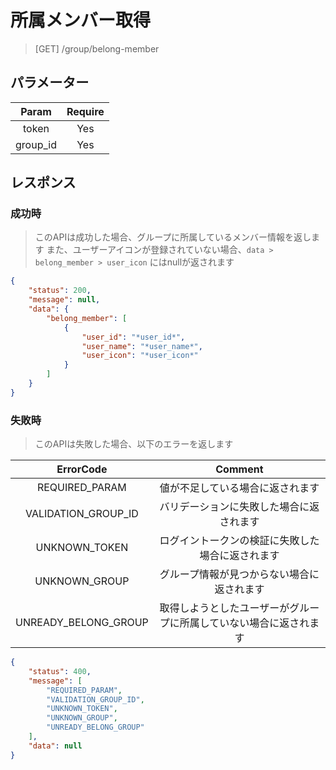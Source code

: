 # 所属メンバー取得
> [GET] /group/belong-member
## パラメーター

| Param | Require |
|:-:|:-:|
| token | Yes |
| group_id | Yes |
## レスポンス
### 成功時
> このAPIは成功した場合、グループに所属しているメンバー情報を返します
> また、ユーザーアイコンが登録されていない場合、`data > belong_member > user_icon` にはnullが返されます
```JSON
{
    "status": 200,
    "message": null,
    "data": {
        "belong_member": [
            {
                "user_id": "*user_id*",
                "user_name": "*user_name*",
                "user_icon": "*user_icon*"
            }
        ]
    }
}
```
### 失敗時
> このAPIは失敗した場合、以下のエラーを返します

| ErrorCode | Comment |
|:-:|:-:|
| REQUIRED_PARAM | 値が不足している場合に返されます |
| VALIDATION_GROUP_ID | バリデーションに失敗した場合に返されます |
| UNKNOWN_TOKEN | ログイントークンの検証に失敗した場合に返されます |
| UNKNOWN_GROUP | グループ情報が見つからない場合に返されます |
| UNREADY_BELONG_GROUP | 取得しようとしたユーザーがグループに所属していない場合に返されます |
``` JSON
{
    "status": 400,
    "message": [
        "REQUIRED_PARAM",
        "VALIDATION_GROUP_ID",
        "UNKNOWN_TOKEN",
        "UNKNOWN_GROUP",
        "UNREADY_BELONG_GROUP"
    ],
    "data": null
}
```